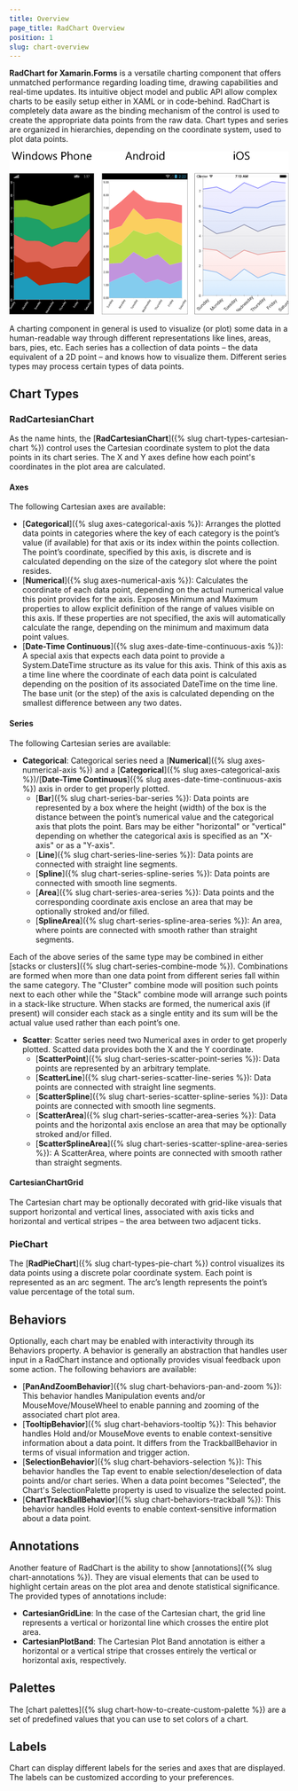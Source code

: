 ```yaml
---
title: Overview
page_title: RadChart Overview
position: 1
slug: chart-overview
---
```

**RadChart for Xamarin.Forms** is a versatile charting component that offers unmatched performance regarding loading time, drawing capabilities and real-time updates. Its intuitive object model and public API allow complex charts to be easily setup either in XAML or in code-behind. RadChart is completely data aware as the binding mechanism of the control is used to create the appropriate data points from the raw data. Chart types and series are organized in hierarchies, depending on the coordinate system, used to plot data points.

![Chart examples](chart-overview.png)

A charting component in general is used to visualize (or plot) some data in a human-readable way through different representations like lines, areas, bars, pies, etc. Each series has a collection of data points – the data equivalent of a 2D point – and knows how to visualize them. Different series types may process certain types of data points.

## Chart Types ##

### RadCartesianChart ###

As the name hints, the [**RadCartesianChart**]({% slug chart-types-cartesian-chart %}) control uses the Cartesian coordinate system to plot the data points in its chart series. The X and Y axes define how each point's coordinates in the plot area are calculated.

#### Axes ####

The following Cartesian axes are available:

- [**Categorical**]({% slug axes-categorical-axis %}): Arranges the plotted data points in categories where the key of each category is the point’s value (if available) for that axis or its index within the points collection. The point’s coordinate, specified by this axis, is discrete and is calculated depending on the size of the category slot where the point resides.
- [**Numerical**]({% slug axes-numerical-axis %}): Calculates the coordinate of each data point, depending on the actual numerical value this point provides for the axis. Exposes Minimum and Maximum properties to allow explicit definition of the range of values visible on this axis. If these properties are not specified, the axis will automatically calculate the range, depending on the minimum and maximum data point values.
- [**Date-Time Continuous**]({% slug axes-date-time-continuous-axis %}): A special axis that expects each data point to provide a System.DateTime structure as its value for this axis. Think of this axis as a time line where the coordinate of each data point is calculated depending on the position of its associated DateTime on the time line. The base unit (or the step) of the axis is calculated depending on the smallest difference between any two dates.

#### Series ####

The following Cartesian series are available:

- **Categorical**: Categorical series need a [**Numerical**]({% slug axes-numerical-axis %}) and a [**Categorical**]({% slug axes-categorical-axis %})/[**Date-Time Continuous**]({% slug axes-date-time-continuous-axis %}) axis in order to get properly plotted.
    - [**Bar**]({% slug chart-series-bar-series %}): Data points are represented by a box where the height (width) of the box is the distance between the point’s numerical value and the categorical axis that plots the point. Bars may be either "horizontal" or "vertical" depending on whether the categorical axis is specified as an "X-axis" or as a "Y-axis".
    - [**Line**]({% slug chart-series-line-series %}): Data points are connected with straight line segments.
    - [**Spline**]({% slug chart-series-spline-series %}): Data points are connected with smooth line segments.
    - [**Area**]({% slug chart-series-area-series %}): Data points and the corresponding coordinate axis enclose an area that may be optionally stroked and/or filled.
    - [**SplineArea**]({% slug chart-series-spline-area-series %}): An area, where points are connected with smooth rather than straight segments.

Each of the above series of the same type may be combined in either [stacks or clusters]({% slug chart-series-combine-mode %}). Combinations are formed when more than one data point from different series fall within the same category. The "Cluster" combine mode will position such points next to each other while the "Stack" combine mode will arrange such points in a stack-like structure. When stacks are formed, the numerical axis (if present) will consider each stack as a single entity and its sum will be the actual value used rather than each point’s one.

- **Scatter**: Scatter series need two Numerical axes in order to get properly plotted. Scatted data provides both the X and the Y coordinate.
    - [**ScatterPoint**]({% slug chart-series-scatter-point-series %}): Data points are represented by an arbitrary template.
    - [**ScatterLine**]({% slug chart-series-scatter-line-series %}): Data points are connected with straight line segments.
    - [**ScatterSpline**]({% slug chart-series-scatter-spline-series %}): Data points are connected with smooth line segments.
    - [**ScatterArea**]({% slug chart-series-scatter-area-series %}): Data points and the horizontal axis enclose an area that may be optionally stroked and/or filled.
    - [**ScatterSplineArea**]({% slug chart-series-scatter-spline-area-series %}): A ScatterArea, where points are connected with smooth rather than straight segments.
    
#### CartesianChartGrid ####

The Cartesian chart may be optionally decorated with grid-like visuals that support horizontal and vertical lines, associated with axis ticks and horizontal and vertical stripes – the area between two adjacent ticks.

### PieChart ###

The [**RadPieChart**]({% slug chart-types-pie-chart %}) control visualizes its data points using a discrete polar coordinate system. Each point is represented as an arc segment. The arc’s length represents the point’s value percentage of the total sum.

## Behaviors ##

Optionally, each chart may be enabled with interactivity through its Behaviors property. A behavior is generally an abstraction that handles user input in a RadChart instance and optionally provides visual feedback upon some action. The following behaviors are available:

- [**PanAndZoomBehavior**]({% slug chart-behaviors-pan-and-zoom %}): This behavior handles Manipulation events and/or MouseMove/MouseWheel to enable panning and zooming of the associated chart plot area.
- [**TooltipBehavior**]({% slug chart-behaviors-tooltip %}): This behavior handles Hold and/or MouseMove events to enable context-sensitive information about a data point. It differs from the TrackballBehavior in terms of visual information and trigger action.
- [**SelectionBehavior**]({% slug chart-behaviors-selection %}): This behavior handles the Tap event to enable selection/deselection of data points and/or chart series. When a data point becomes "Selected", the Chart's SelectionPalette property is used to visualize the selected point.
- [**ChartTrackBallBehavior**]({% slug chart-behaviors-trackball %}): This behavior handles Hold events to enable context-sensitive information about a data point.

## Annotations ##

Another feature of RadChart is the ability to show [annotations]({% slug chart-annotations %}). They are visual elements that can be used to highlight certain areas on the plot area and denote statistical significance. The provided types of annotations include:

- **CartesianGridLine**: In the case of the Cartesian chart, the grid line represents a vertical or horizontal line which crosses the entire plot area.
- **CartesianPlotBand**: The Cartesian Plot Band annotation is either a horizontal or a vertical stripe that crosses entirely the vertical or horizontal axis, respectively.

## Palettes ##

The [chart palettes]({% slug chart-how-to-create-custom-palette %}) are a set of predefined values that you can use to set colors of a chart.

## Labels ##

Chart can display different labels for the series and axes that are displayed. The labels can be customized according to your preferences.